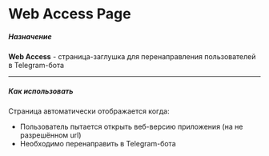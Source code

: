 # Web Access Page

##### Назначение
**Web Access** - страница-заглушка для перенаправления пользователей в Telegram-бота

---
##### Как использовать
Страница автоматически отображается когда:
- Пользователь пытается открыть веб-версию приложения (на не разрешённом url)
- Необходимо перенаправить в Telegram-бота
